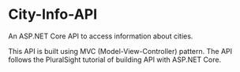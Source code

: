 # City-Info-API
An ASP.NET Core API to access information about cities.

This API is built using MVC (Model-View-Controller) pattern. The API follows the PluralSight tutorial of building API with ASP.NET Core. 
